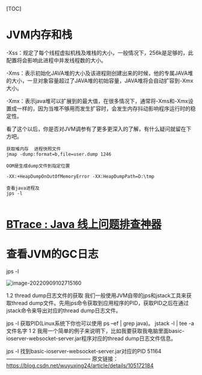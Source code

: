 

[TOC]

# JVM内存和栈

-Xss：规定了每个线程虚拟机栈及堆栈的大小，一般情况下，256k是足够的，此配置将会影响此进程中并发线程数的大小。

-Xms：表示初始化JAVA堆的大小及该进程刚创建出来的时候，他的专属JAVA堆的大小，一旦对象容量超过了JAVA堆的初始容量，JAVA堆将会自动扩容到-Xmx大小。

-Xmx：表示java堆可以扩展到的最大值，在很多情况下，通常将-Xms和-Xmx设置成一样的，因为当堆不够用而发生扩容时，会发生内存抖动影响程序运行时的稳定性。

看了这个以后，你是否对JVM调参有了更多更深入的了解，有什么疑问就留在下方吧。



```text
获取堆内存  进程快照文件
jmap -dump:format=b,file=user.dump 1246

OOM是生成dump文件到指定位置

-XX:+HeapDumpOnOutOfMemoryError -XX:HeapDumpPath=D:\tmp

查看java进程及
jps -l


```

# [BTrace : Java 线上问题排查神器 ](https://www.cnblogs.com/fengzheng/p/7416942.html)



# 查看JVM的GC日志



jps -l

![image-20220909102715160](C:\Users\Administrator.DESKTOP-80KRDB4\AppData\Roaming\Typora\typora-user-images\image-20220909102715160.png)





1.2 thread dump日志文件的获取
       我们一般使用JVM自带的jps和jstack工具来获取thread dump文件。先用jps命令获取到应用程序的PID，获取PID之后在通过jstack命令来导出对应的thread dump日志文件。

jps -l 获取PID(Linux系统下你也可以使用 ps –ef | grep java)。
jstack -l <PID> | tee -a 文件名字
1
2
       我用一个简单的例子来说明下，比如我要获取我电脑里面basic-ioserver-websocket-server.jar程序对应的thread dump日志文件信息。

jps -l 找到basic-ioserver-websocket-server.jar对应的PID 51164
————————————————
原文链接：https://blog.csdn.net/wuyuxing24/article/details/105172184